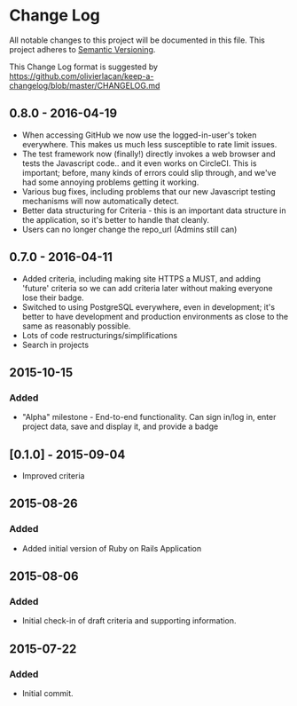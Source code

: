 # Change Log

All notable changes to this project will be documented in this file.
This project adheres to [Semantic Versioning](http://semver.org/).

This Change Log format is suggested by
<https://github.com/olivierlacan/keep-a-changelog/blob/master/CHANGELOG.md>

## 0.8.0 - 2016-04-19

- When accessing GitHub we now use the logged-in-user's token
  everywhere.  This makes us much less susceptible to rate limit issues.
- The test framework now (finally!) directly invokes a web browser
  and tests the Javascript code.. and it even works on CircleCI.
  This is important; before, many kinds of errors could slip through,
  and we've had some annoying problems getting it working.
- Various bug fixes, including problems that our new Javascript testing
  mechanisms will now automatically detect.
- Better data structuring for Criteria - this is an important data structure
  in the application, so it's better to handle that cleanly.
- Users can no longer change the repo_url (Admins still can)

## 0.7.0 - 2016-04-11
- Added criteria, including making site HTTPS a MUST, and adding 'future'
  criteria so we can add criteria later without making everyone
  lose their badge.
- Switched to using PostgreSQL everywhere, even in development;
  it's better to have development and production environments as close
  to the same as reasonably possible.
- Lots of code restructurings/simplifications
- Search in projects

## 2015-10-15
### Added
- "Alpha" milestone - End-to-end functionality.  Can sign in/log in,
  enter project data, save and display it, and provide a badge

## [0.1.0] - 2015-09-04
- Improved criteria

## 2015-08-26
### Added
- Added initial version of Ruby on Rails Application

## 2015-08-06
### Added
- Initial check-in of draft criteria and supporting information.

## 2015-07-22
### Added
- Initial commit.


